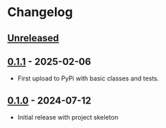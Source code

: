 # Changelog

<!--

Changelog follow the https://keepachangelog.com/ standard (at least the headers)

This allow to:

* auto-parsing release notes during the automated releases from github-action:
  https://github.com/marketplace/actions/pypi-github-auto-release
* Have clickable headers in the rendered markdown

To release a new version (e.g. from `1.0.0` -> `2.0.0`):

* Create a new `# [2.0.0] - YYYY-MM-DD` header and add the current
  `[Unreleased]` notes.
* At the end of the file:
  * Define the new link url:
  `[2.0.0]: https://github.com/google/ml-edu/compare/v1.0.0...v2.0.0`
  * Update the `[Unreleased]` url: `v1.0.0...HEAD` -> `v2.0.0...HEAD`

-->

## [Unreleased]

## [0.1.1] - 2025-02-06

* First upload to PyPi with basic classes and tests.

## [0.1.0] - 2024-07-12

* Initial release with project skeleton

<!-- mdlint off(LINK_UNUSED_ID) -->
[Unreleased]: https://github.com/google/ml-edu/compare/v0.1.1...HEAD
[0.1.1]: https://github.com/google/ml-edu/releases/tag/v0.1.1
[0.1.0]: https://github.com/google/ml-edu/releases/tag/v0.1.0
